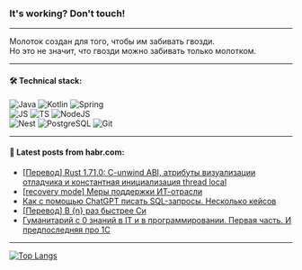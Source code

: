 ### It's working? Don't touch!

---
Молоток создан для того, чтобы им забивать гвозди. <br>
Но это не значит, что гвозди можно забивать только молотком.

---

#### 🛠️ Technical stack:

![Java](https://img.shields.io/badge/Java-informational?logo=Oracle&style=flat&logoColor=white&color=FF4500)
![Kotlin](https://img.shields.io/badge/Kotlin-informational?logo=Kotlin&style=flat&logoColor=white&color=774D97)
![Spring](https://img.shields.io/badge/SpringBoot-informational?logo=SpringBoot&style=flat&logoColor=white&color=6DB33F) <br>
![JS](https://img.shields.io/badge/JS-informational?logo=javaScript&style=flat&logoColor=black&color=F7Df1E)
![TS](https://img.shields.io/badge/TypeScript-informational?logo=typeScript&style=flat&logoColor=black&color=0667A8)
![NodeJS](https://img.shields.io/badge/NodeJS-informational?logo=node.js&style=flat&logoColor=white&color=70A760) <br>
![Nest](https://img.shields.io/badge/NestJS-informational?logo=NestJS&style=flat&logoColor=white&color=E0234E)
![PostgreSQL](https://img.shields.io/badge/PostgreSQL-informational?logo=PostgreSQL&style=flat&logoColor=white&color=DAA520)
![Git](https://img.shields.io/badge/Git-informational?logo=git&style=flat&logoColor=white&color=778899)

___

#### 💬 Latest posts from habr.com:

<!-- BLOG-POST-LIST:START -->
- [[Перевод] Rust 1.71.0: C-unwind ABI, атрибуты визуализации отладчика и константная инициализация thread local](https://habr.com/ru/articles/748122/?utm_source=habrahabr&utm_medium=rss&utm_campaign=748122)
- [[recovery mode] Меры поддержки ИТ-отрасли](https://habr.com/ru/articles/748114/?utm_source=habrahabr&utm_medium=rss&utm_campaign=748114)
- [Как с помощью ChatGPT писать SQL-запросы. Несколько кейсов](https://habr.com/ru/companies/ru_mts/articles/748112/?utm_source=habrahabr&utm_medium=rss&utm_campaign=748112)
- [[Перевод] В {n} раз быстрее Си](https://habr.com/ru/companies/ruvds/articles/747826/?utm_source=habrahabr&utm_medium=rss&utm_campaign=747826)
- [Гуманитарий с 0 знаний в IT и в программировании. Первая часть. И предпоследняя про 1С](https://habr.com/ru/articles/748070/?utm_source=habrahabr&utm_medium=rss&utm_campaign=748070)
<!-- BLOG-POST-LIST:END -->

---
[![Top Langs](https://github-readme-stats-git-master-advtsetting-gmailcom.vercel.app/api/top-langs/?username=zloylis&langs_count=10&hide_title=false&title_color=e6edf3&size_weight=0.5&count_weight=0.5&layout=compact&hide_border=true&theme=dracula)](https://github.com/zloylis)

<!-- ![GitHub stats](https://github-readme-stats-git-master-advtsetting-gmailcom.vercel.app/api?username=zloylis&show_icons=true&hide_border=true&theme=dracula&hide_title=true&include_all_commits=true&count_private=true&hide=contribs&hide_rank=true) -->
